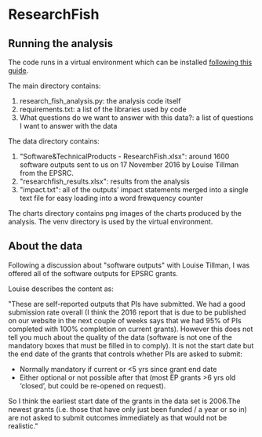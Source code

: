 # ResearchFish

## Running the analysis

The code runs in a virtual environment which can be installed [following this guide](http://docs.python-guide.org/en/latest/dev/virtualenvs/).

The main directory contains:

1. research_fish_analysis.py: the analysis code itself
1. requirements.txt: a list of the libraries used by code
1. What questions do we want to answer with this data?: a list of questions I want to answer with the data

The data directory contains:

1. "Software&TechnicalProducts - ResearchFish.xlsx": around 1600 software outputs sent to us on 17 November 2016 by Louise Tillman from the EPSRC.
1. "researchfish_results.xlsx": results from the analysis
1. "impact.txt": all of the outputs' impact statements merged into a single text file for easy loading into a word frewquency counter

The charts directory contains png images of the charts produced by the analysis.
The venv directory is used by the virtual environment.

## About the data

Following a discussion about "software outputs" with Louise Tillman, I was offered all of the software outputs for EPSRC grants.

Louise describes the content as:

"These are self-reported outputs that PIs have submitted. We had a good submission rate overall (I think the 2016 report that is due to be published on our website in the next couple of weeks  says that we had 95% of PIs completed with 100% completion on current grants). However this does not tell you much about the quality of the data (software is not one of the mandatory boxes that must be filled in to comply). It is not the start date but the end date of the grants that controls whether PIs are asked to submit:

* Normally mandatory if current or <5 yrs since grant end date
* Either optional or not possible after that (most EP grants >6 yrs old ‘closed’, but could be re-opened on request).

So I think the earliest start date of the grants in the data set is 2006.The newest grants (i.e. those that have only just been funded / a year or so in) are not asked to submit outcomes immediately as that would not be realistic."
